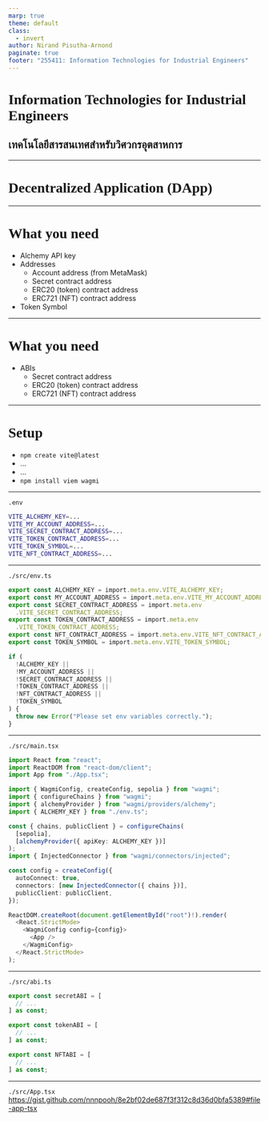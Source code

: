 ```yaml
---
marp: true
theme: default
class:
  - invert
author: Nirand Pisutha-Arnond
paginate: true
footer: "255411: Information Technologies for Industrial Engineers"
---
```


<style>
@import url('https://fonts.googleapis.com/css2?family=Prompt:ital,wght@0,100;0,300;0,400;0,700;1,100;1,300;1,400;1,700&display=swap');

    :root {
    font-family: Prompt;
    --hl-color: #D57E7E;
}
h1 {
  font-family: Prompt
}
</style>

# Information Technologies for Industrial Engineers

## เทคโนโลยีสารสนเทศสำหรับวิศวกรอุตสาหการ

---

# Decentralized Application (DApp)

---

# What you need

- Alchemy API key
- Addresses
  - Account address (from MetaMask)
  - Secret contract address
  - ERC20 (token) contract address
  - ERC721 (NFT) contract address
- Token Symbol

---

# What you need

- ABIs
  - Secret contract address
  - ERC20 (token) contract address
  - ERC721 (NFT) contract address

---

# Setup

- `npm create vite@latest`
- ...
- ...
- `npm install viem wagmi`

---

`.env`

```bash
VITE_ALCHEMY_KEY=...
VITE_MY_ACCOUNT_ADDRESS=...
VITE_SECRET_CONTRACT_ADDRESS=...
VITE_TOKEN_CONTRACT_ADDRESS=...
VITE_TOKEN_SYMBOL=...
VITE_NFT_CONTRACT_ADDRESS=...
```

---

`./src/env.ts`

```ts
export const ALCHEMY_KEY = import.meta.env.VITE_ALCHEMY_KEY;
export const MY_ACCOUNT_ADDRESS = import.meta.env.VITE_MY_ACCOUNT_ADDRESS;
export const SECRET_CONTRACT_ADDRESS = import.meta.env
  .VITE_SECRET_CONTRACT_ADDRESS;
export const TOKEN_CONTRACT_ADDRESS = import.meta.env
  .VITE_TOKEN_CONTRACT_ADDRESS;
export const NFT_CONTRACT_ADDRESS = import.meta.env.VITE_NFT_CONTRACT_ADDRESS;
export const TOKEN_SYMBOL = import.meta.env.VITE_TOKEN_SYMBOL;

if (
  !ALCHEMY_KEY ||
  !MY_ACCOUNT_ADDRESS ||
  !SECRET_CONTRACT_ADDRESS ||
  !TOKEN_CONTRACT_ADDRESS ||
  !NFT_CONTRACT_ADDRESS ||
  !TOKEN_SYMBOL
) {
  throw new Error("Please set env variables correctly.");
}
```

---

`./src/main.tsx`

```ts
import React from "react";
import ReactDOM from "react-dom/client";
import App from "./App.tsx";

import { WagmiConfig, createConfig, sepolia } from "wagmi";
import { configureChains } from "wagmi";
import { alchemyProvider } from "wagmi/providers/alchemy";
import { ALCHEMY_KEY } from "./env.ts";

const { chains, publicClient } = configureChains(
  [sepolia],
  [alchemyProvider({ apiKey: ALCHEMY_KEY })]
);
import { InjectedConnector } from "wagmi/connectors/injected";

const config = createConfig({
  autoConnect: true,
  connectors: [new InjectedConnector({ chains })],
  publicClient: publicClient,
});

ReactDOM.createRoot(document.getElementById("root")!).render(
  <React.StrictMode>
    <WagmiConfig config={config}>
      <App />
    </WagmiConfig>
  </React.StrictMode>
);
```

---

`./src/abi.ts`

```ts
export const secretABI = [
  // ...
] as const;

export const tokenABI = [
  // ...
] as const;

export const NFTABI = [
  // ...
] as const;
```

---

`./src/App.tsx`
https://gist.github.com/nnnpooh/8e2bf02de687f3f312c8d36d0bfa5389#file-app-tsx
